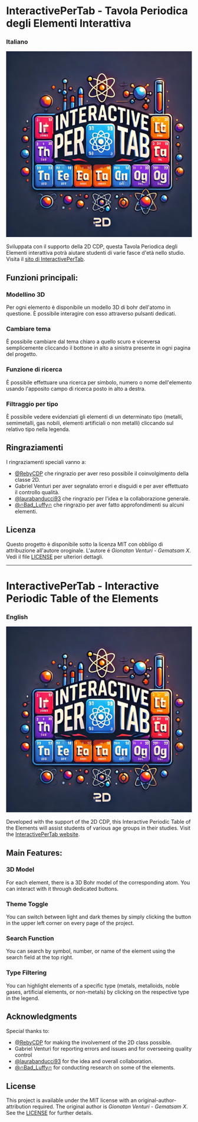 # InteractivePerTab - Tavola Periodica degli Elementi Interattiva
### Italiano

![logo_InteractivePerTab](src/assets/favicon.ico)

Sviluppata con il supporto della 2D CDP, questa Tavola Periodica degli Elementi interattiva potrà aiutare studenti di varie fasce d'età nello studio.
Visita il [sito di InteractivePerTab](https://interactivepertab2.webnode.page).

## Funzioni principali:

### Modellino 3D

Per ogni elemento è disponibile un modello 3D di bohr dell'atomo in questione. È possibile interagire con esso attraverso pulsanti dedicati.

### Cambiare tema

È possibile cambiare dal tema chiaro a quello scuro e viceversa semplicemente cliccando il bottone in alto a sinistra presente in ogni pagina del progetto.

### Funzione di ricerca

È possibile effettuare una ricerca per simbolo, numero o nome dell'elemento usando l'apposito campo di ricerca posto in alto a destra.

### Filtraggio per tipo

È possibile vedere evidenziati gli elementi di un determinato tipo (metalli, semimetalli, gas nobili, elementi artificiali o non metalli) cliccando sul relativo tipo nella legenda.

## Ringraziamenti

I ringraziamenti speciali vanno a:

- [@RebyCDP](https://github.com/RebyCDP) che ringrazio per aver reso possibile il coinvolgimento della classe 2D.
- Gabriel Venturi per aver segnalato errori e disguidi e per aver effettuato il controllo qualità.
- [@laurabanducci93](https://github.com/laurabanducci93) che ringrazio per l'idea e la collaborazione generale.
- [@🔥Bad_Luffy🔥](https://github.com/C-Star) che ringrazio per aver fatto approfondimenti su alcuni elementi.

## Licenza

Questo progetto è disponibile sotto la licenza MIT con obbligo di attribuzione all'autore oroginale.
L'autore é *Gionatan Venturi - Gematsam X*.
Vedi il file [LICENSE](LICENSE) per ulteriori dettagli.

---

# InteractivePerTab - Interactive Periodic Table of the Elements
### English

![logo_InteractivePerTab](src/assets/favicon.ico)

Developed with the support of the 2D CDP, this Interactive Periodic Table of the Elements will assist students of various age groups in their studies.
Visit the [InteractivePerTab website](https://interactivepertab2.webnode.page).

## Main Features:

### 3D Model

For each element, there is a 3D Bohr model of the corresponding atom. You can interact with it through dedicated buttons.

### Theme Toggle

You can switch between light and dark themes by simply clicking the button in the upper left corner on every page of the project.

### Search Function

You can search by symbol, number, or name of the element using the search field at the top right.

### Type Filtering

You can highlight elements of a specific type (metals, metalloids, noble gases, artificial elements, or non-metals) by clicking on the respective type in the legend.

## Acknowledgments

Special thanks to:

- [@RebyCDP](https://github.com/RebyCDP) for making the involvement of the 2D class possible.
- Gabriel Venturi for reporting errors and issues and for overseeing quality control
- [@laurabanducci93](https://github.com/laurabanducci93) for the idea and overall collaboration.
- [@🔥Bad_Luffy🔥](https://github.com/C-Star) for conducting research on some of the elements.


## License

This project is available under the MIT license with an original-author-attribution required.
The original author is *Gionatan Venturi - Gematsam X*.
See the [LICENSE](LICENSE) for further details.
